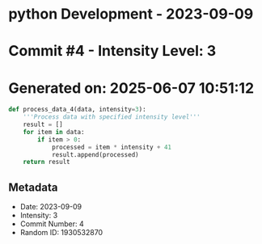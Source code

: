 ﻿# python Development - 2023-09-09
# Commit #4 - Intensity Level: 3
# Generated on: 2025-06-07 10:51:12
```python
def process_data_4(data, intensity=3):
    '''Process data with specified intensity level'''
    result = []
    for item in data:
        if item > 0:
            processed = item * intensity + 41
            result.append(processed)
    return result
```
## Metadata
- Date: 2023-09-09
- Intensity: 3
- Commit Number: 4
- Random ID: 1930532870
